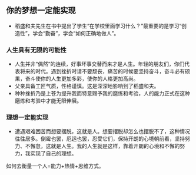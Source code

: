 ## 你的梦想一定能实现

- 稻盛和夫先生在书中提出了学生“在学校里面学习什么？”最重要的是学习“创造性”，学会“勤奋”，学会“如何正确地做人”。

### 人生具有无限的可能性
- 人生并非“偶然”的连续，好事坏事交替而来才是人生。年轻的朋友们，你们代表将来的时代。遇到挫折时请不要颓丧，痛苦的时候要坚持奋斗，奋斗必有硕果，奋斗使你的人生更加多彩，使你的人格更加高尚。
- 父亲具备工匠气质，性格谨慎。这是深深地影响到了稻盛和夫。
- 种种挫折乃是上苍为提升我而特意赐予我的磨练和考验，人的能力正式在这种磨炼和考验中才能无限伸展。

### 理想一定能实现

- 遭遇艰难困苦而想要摆脱，这就是人。想要摆脱却怎么也摆脱不了，这种情况往往居多。倒霉也罢，厄运也罢，忍受它们，保持开朗的心境朝前看，坚持努力、不懈怠，这就是人生。我的人生就是这样，靠着开朗的心境和不懈的努力，我实现了自己的理想。

如何去衡量一个人=能力+热情+思维方式。